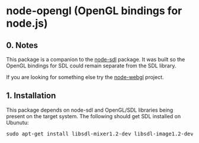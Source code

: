 # node-opengl (OpenGL bindings for node.js)

## 0. Notes

This package is a companion to the [node-sdl](https://github.com/creationix/node-sdl) package. It was built so the
OpenGL bindings for SDL could remain separate from the SDL library.

If you are looking for something else try the
[node-webgl](https://github.com/pufuwozu/node-webgl) project.

## 1. Installation

This package depends on node-sdl and OpenGL/SDL libraries being present
on the target system. The following should get SDL installed on Ubunutu:

<pre>sudo apt-get install libsdl-mixer1.2-dev libsdl-image1.2-dev libsdl-ttf2.0-dev</pre>
